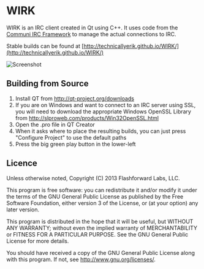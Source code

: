 WIRK
====

WIRK is an IRC client created in Qt using C++.  It uses code from the [Communi IRC Framework](https://github.com/communi/communi) to manage the actual connections to IRC.

Stable builds can be found at [http://technicallyerik.github.io/WIRK/](http://technicallyerik.github.io/WIRK/)

![Screenshot](http://technicallyerik.github.io/WIRK/images/screenshot.png)

Building from Source
-------------
1. Install QT from http://qt-project.org/downloads
2. If you are on Windows and want to connect to an IRC server using SSL, you will need to download the appropriate Windows OpenSSL Library from http://slproweb.com/products/Win32OpenSSL.html
3. Open the .pro file in QT Creator
4. When it asks where to place the resulting builds, you can just press "Configure Project" to use the default paths
5. Press the big green play button in the lower-left

Licence
---------

Unless otherwise noted, Copyright (C) 2013 Flashforward Labs, LLC.

This program is free software: you can redistribute it and/or modify
it under the terms of the GNU General Public License as published by
the Free Software Foundation, either version 3 of the License, or
(at your option) any later version.

This program is distributed in the hope that it will be useful,
but WITHOUT ANY WARRANTY; without even the implied warranty of
MERCHANTABILITY or FITNESS FOR A PARTICULAR PURPOSE.  See the
GNU General Public License for more details.

You should have received a copy of the GNU General Public License
along with this program.  If not, see <http://www.gnu.org/licenses/>.
